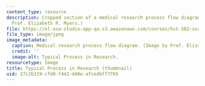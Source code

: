 ```yaml
---
content_type: resource
description: Cropped section of a medical research process flow diagram. (Image by
  Prof. Elizabeth R. Myers.)
file: https://ol-ocw-studio-app-qa.s3.amazonaws.com/courses/hst-502-survival-skills-for-researchers-the-responsible-conduct-of-research-spring-2003/27c2b319cfd0f442d40eafcedbff7765_hst-502s03-th.jpg
file_type: image/jpeg
image_metadata:
  caption: Medical research process flow diagram. (Image by Prof. Elizabeth R. Myers.)
  credit: ''
  image-alt: Typical Process in Research.
resourcetype: Image
title: Typical Process in Research (thumbnail)
uid: 27c2b319-cfd0-f442-d40e-afcedbff7765
---
```

